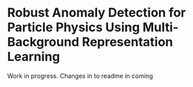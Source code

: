 # Robust Anomaly Detection for Particle Physics Using Multi-Background Representation Learning

Work in progress. Changes in to readme in coming